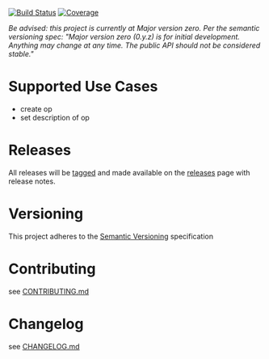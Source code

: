 [![Build Status](https://travis-ci.org/opspec-io/sdk-golang.svg?branch=master)](https://travis-ci.org/opspec-io/sdk-golang)
[![Coverage](https://codecov.io/gh/opspec-io/sdk-golang/branch/master/graph/badge.svg)](https://codecov.io/gh/opspec-io/sdk-golang)

*Be advised: this project is currently at Major version zero. Per the semantic versioning spec:
 "Major version zero (0.y.z) is for initial development. Anything may change at any time. The public API should not be considered stable."*

# Supported Use Cases
- create op
- set description of op

# Releases
All releases will be [tagged](https://github.com/opspec-io/sdk-golang/tags) and made available on the 
[releases](https://github.com/opspec-io/sdk-golang/releases) page with release notes.

# Versioning
This project adheres to the [Semantic Versioning](http://semver.org/) specification

# Contributing
see [CONTRIBUTING.md](CONTRIBUTING.md)

# Changelog
see [CHANGELOG.md](CHANGELOG.md)
